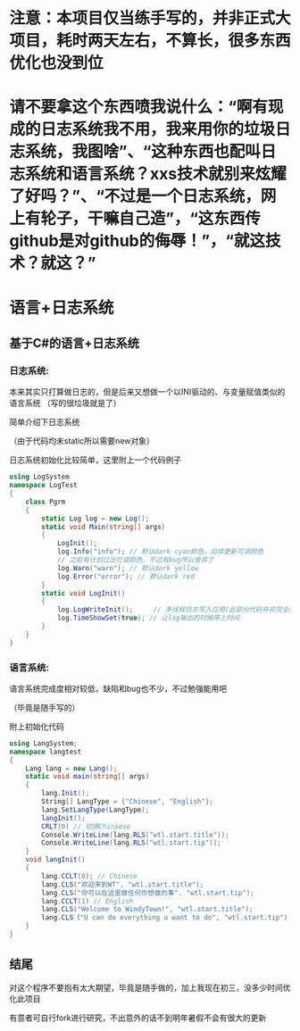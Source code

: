 # 注意：本项目仅当练手写的，并非正式大项目，耗时两天左右，不算长，很多东西优化也没到位
# 请不要拿这个东西喷我说什么：“啊有现成的日志系统我不用，我来用你的垃圾日志系统，我图啥”、“这种东西也配叫日志系统和语言系统？xxs技术就别来炫耀了好吗？”、“不过是一个日志系统，网上有轮子，干嘛自己造”，“这东西传github是对github的侮辱！”，“就这技术？就这？”
# 语言+日志系统

## 基于C#的语言+日志系统

### 日志系统:

本来其实只打算做日志的，但是后来又想做一个以INI驱动的、与变量赋值类似的语言系统 （写的很垃圾就是了）

简单介绍下日志系统

（由于代码均未static所以需要new对象）

日志系统初始化比较简单，这里附上一个代码例子

```C#
using LogSystem
namespace LogTest
{
    class Pgrm
    {
        static Log log = new Log();
        static void Main(string[] args)
        {
            LogInit();
            log.Info("info"); // 默认dark cyan颜色，后续更新可调颜色
            // 之前有计划过出可调颜色，不过有bug所以舍弃了
            log.Warn("warn"); // 默认dark yellow
            log.Error("error"); // 默认dark red
        }
        static void LogInit()
        {
            log.LogWriteInit();		// 多线程日志写入应用(此部分代码并非完全原创)
            log.TimeShowSet(true); // 让log输出的时候带上时间
        }
    }
}
```

### 语言系统:

语言系统完成度相对较低，缺陷和bug也不少，不过勉强能用吧

（毕竟是随手写的）

附上初始化代码

```C#
using LangSystem;
namespace langtest
{
    Lang lang = new Lang();
    static void main(string[] args)
    {
        lang.Init();
        String[] LangType = {"Chinese", "English"};
        lang.SetLangType(LangType);
        langInit();
        CRLT(0) // 切换Chinsese
        Console.WriteLine(lang.RLS("wtl.start.title"));
        Console.WriteLine(lang.RLS("wtl.start.tip"));
    }
    void langInit()
    {
        lang.CCLT(0); // Chinese
        lang.CLS("欢迎来到WT", "wtl.start.title");
        lang.CLS("你可以在这里做任何你想做的事". "wtl.start.tip");
        lang.CCLT(1) // English
        lang.CLS("Welcome to WindyTown!", "wtl.start.title");
        lang.CLS（"U can do everything u want to do", "wtl.start.tip")
    }
}

```

## 结尾

对这个程序不要抱有太大期望，毕竟是随手做的，加上我现在初三，没多少时间优化此项目

有意者可自行fork进行研究，不出意外的话不到明年暑假不会有很大的更新
